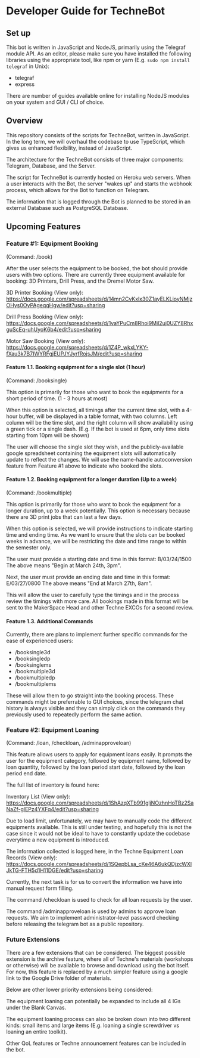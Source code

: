 # Developer Guide for TechneBot

## Set up

This bot is written in JavaScript and NodeJS, primarily using the Telegraf module API. As an editor, please make sure you have installed the following libraries using the appropriate tool, like npm or yarn (E.g. `sudo npm install telegraf` in Unix):

- telegraf
- express

There are number of guides available online for installing NodeJS modules on your system and GUI / CLI of choice.

## Overview

This repository consists of the scripts for TechneBot, written in JavaScript. In the long term, we will overhaul the codebase
to use TypeScript, which gives us enhanced flexibility, instead of JavaScript.

The architecture for the TechneBot consists of three major components: Telegram, Database, and the Server.

The script for TechneBot is currently hosted on Heroku web servers. When a user interacts with the Bot, the server "wakes up" and starts the webhook process, which allows for the Bot to function on Telegram. 

The information that is logged through the Bot is planned to be stored in an external Database such as PostgreSQL Database.

## Upcoming Features

### Feature #1: Equipment Booking

(Command: /book)

After the user selects the equipment to be booked, the bot should provide users with two options.
There are currently three equipment available for booking: 3D Printers, Drill Press, and the Dremel Motor Saw.

3D Printer Booking (View only):
https://docs.google.com/spreadsheets/d/14mn2CvKxlx30Z1ayELKLioyNMjzOHys0OyPAgeqqHgw/edit?usp=sharing

Drill Press Booking (View only):
https://docs.google.com/spreadsheets/d/1vaYPuCm8Rhoi9Mil2uj0UZY8RhxguScEq-uhUyoK6b4/edit?usp=sharing

Motor Saw Booking (View only):
https://docs.google.com/spreadsheets/d/1Z4P_wkxLYKY-fXau3k7B7IWYRFgjEUPJYJyrfRojsJM/edit?usp=sharing

#### Feature 1.1. Booking equipment for a single slot (1 hour)

(Command: /booksingle)

This option is primarily for those who want to book the equipments for a short period of time. (1 - 3 hours at most)

When this option is selected, all timings after the current time slot, with a 4-hour buffer, will be displayed in a table format, with two columns. Left column will be the time slot, and the right column will show availability using a green tick or a single dash. (E.g. If the bot is used at 6pm, only time slots starting from 10pm will be shown)

The user will choose the single slot they wish, and the publicly-available google spreadsheet containing the equipment slots will automatically update to reflect the changes. We will use the name-handle autoconversion feature from Feature #1 above to indicate who booked the slots.

#### Feature 1.2. Booking equipment for a longer duration (Up to a week)

(Command: /bookmultiple)

This option is primarily for those who want to book the equipment for a longer duration, up to a week potentially. This option is necessary because there are 3D print jobs that can last a few days.

When this option is selected, we will provide instructions to indicate starting time and ending time. As we want to ensure that the slots can be booked weeks in advance, we will be restricting the date and time range to within the semester only.

The user must provide a starting date and time in this format: B/03/24/1500
The above means "Begin at March 24th, 3pm".

Next, the user must provide an ending date and time in this format: E/03/27/0800
The above means "End at March 27th, 8am".

This will allow the user to carefully type the timings and in the process review the timings with more care. All bookings made in this format will be sent to the MakerSpace Head and other Techne EXCOs for a second review.

#### Feature 1.3. Additional Commands

Currently, there are plans to implement further specific commands for the ease of experienced users:

- /booksingle3d
- /booksingledp
- /booksinglems
- /bookmultiple3d
- /bookmultipledp
- /bookmultiplems

These will allow them to go straight into the booking process. These commands might be preferrable to GUI choices, since the telegram chat history is always visible and they can simply click on the commands they previously used to repeatedly perform the same action.

### Feature #2: Equipment Loaning

(Command: /loan, /checkloan, /adminapproveloan)

This feature allows users to apply for equipment loans easily. It prompts the user for the equipment category, followed by equipment name, followed by loan quantity, followed by the loan period start date, followed by the loan period end date.

The full list of inventory is found here:

Inventory List (View only):
https://docs.google.com/spreadsheets/d/1ShAzqXTb991gljNOzhnHoTBz2SaNaZf-glEPz4YXFq4/edit?usp=sharing

Due to load limit, unfortunately, we may have to manually code the different equipments available. This is still under testing, and hopefully this is not the case since it would not be ideal to have to constantly update the codebase everytime a new equipment is introduced.

The information collected is logged here, in the Techne Equipment Loan Records (View only):
https://docs.google.com/spreadsheets/d/1SQepbLsa_cKe46A6ukQDjzcWXlJkTG-FTH5d1H11DGE/edit?usp=sharing

Currently, the next task is for us to convert the information we have into manual request form filling.

The command /checkloan is used to check for all loan requests by the user.

The command /adminapproveloan is used by admins to approve loan requests. We aim to implement administrator-level password checking before releasing the telegram bot as a public repository.

### Future Extensions

There are a few extensions that can be considered. The biggest possible extension is the archive feature, where all of Techne's materials (workshops or otherwise) will be available to browse and download using the bot itself. For now, this feature is replaced by a much simpler feature using a google link to the Google Drive folder of materials.

Below are other lower priority extensions being considered:

The equipment loaning can potentially be expanded to include all 4 IGs under the Blank Canvas.

The equipment loaning process can also be broken down into two different kinds: small items and large items (E.g. loaning a single screwdriver vs loaning an entire toolkit).

Other QoL features or Techne announcement features can be included in the bot.
